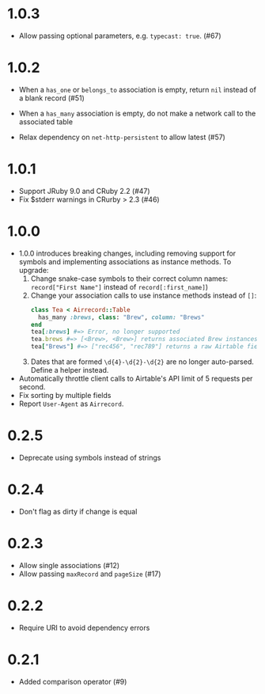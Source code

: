 # 1.0.3

* Allow passing optional parameters, e.g. `typecast: true`. (#67)

# 1.0.2

* When a `has_one` or `belongs_to` association is empty, return `nil` instead of
  a blank record (#51)

* When a `has_many` association is empty, do not make a network call to the
  associated table

* Relax dependency on `net-http-persistent` to allow latest (#57)

# 1.0.1

* Support JRuby 9.0 and CRuby 2.2 (#47)
* Fix $stderr warnings in CRurby > 2.3 (#46)

# 1.0.0

* 1.0.0 introduces breaking changes, including removing support for symbols and
  implementing associations as instance methods. To upgrade:
  1. Change snake-case symbols to their correct column names:
    `record["First Name"]` instead of `record[:first_name]`)
  2. Change your association calls to use instance methods instead of `[]`:
      ```ruby
      class Tea < Airrecord::Table
        has_many :brews, class: "Brew", column: "Brews"
      end
      tea[:brews] #=> Error, no longer supported
      tea.brews #=> [<Brew>, <Brew>] returns associated Brew instances
      tea["Brews"] #=> ["rec456", "rec789"] returns a raw Airtable field
      ```
  3. Dates that are formed `\d{4}-\d{2}-\d{2}` are no longer auto-parsed. Define a helper instead.
* Automatically throttle client calls to Airtable's API limit of 5 requests per second.
* Fix sorting by multiple fields
* Report `User-Agent` as `Airrecord`.

# 0.2.5

* Deprecate using symbols instead of strings

# 0.2.4

* Don't flag as dirty if change is equal

# 0.2.3

* Allow single associations (#12)
* Allow passing `maxRecord` and `pageSize` (#17)

# 0.2.2

* Require URI to avoid dependency errors

# 0.2.1

* Added comparison operator (#9)
